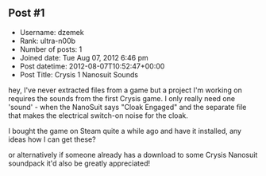 ## Post #1
- Username: dzemek
- Rank: ultra-n00b
- Number of posts: 1
- Joined date: Tue Aug 07, 2012 6:46 pm
- Post datetime: 2012-08-07T10:52:47+00:00
- Post Title: Crysis 1 Nanosuit Sounds

hey, I've never extracted files from a game but a project I'm working on requires the sounds from the first Crysis game. I only really need one 'sound' - when the NanoSuit says "Cloak Engaged" and the separate file that makes the electrical switch-on noise for the cloak.

I bought the game on Steam quite a while ago and have it installed, any ideas how I can get these?

or alternatively if someone already has a download to some Crysis Nanosuit soundpack it'd also be greatly appreciated!
